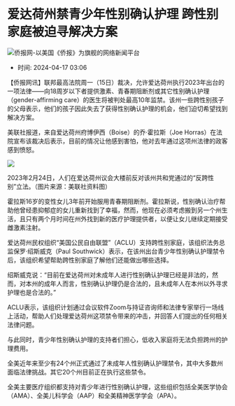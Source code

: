# 爱达荷州禁青少年性别确认护理 跨性别家庭被迫寻解决方案

![侨报网-以美国《侨报》为旗舰的网络新闻平台](/upload/content/2024/20241231/0f7b4dde3efff78340e763cf69acc88a.png)

- 时间: 2024-04-17 03:06

【侨报网讯】联邦最高法院周一（15日）裁决，允许爱达荷州执行2023年出台的一项法律——向18周岁以下者提供激素、青春期阻断剂或其它性别确认护理（gender-affirming care）的医生将被判处最高10年监禁。该州一些跨性别孩子的父母表示，他们的孩子因此失去了获得性别确认护理的机会，他们迫切希望找到解决方案。

美联社报道，来自爱达荷州府博伊西（Boise）的乔·霍拉斯（Joe Horras）在法院宣布该裁决后表示，目前的情况让他感到害怕，他对去年通过这项州法律的政客感到愤怒。

![](https://www.uschinapress.com/image/2024-04-17/thumb/1230172662250110976.jpg)

2023年2月24日，人们在爱达荷州议会大楼前反对该州共和党通过的“反跨性别”立法。（图片来源：美联社资料图）

霍拉斯16岁的变性女儿3年前开始服用青春期阻断剂。霍拉斯说，性别确认治疗帮助他曾经患抑郁症的女儿重新找到了幸福，然而，他现在必须考虑搬到另一个州生活，且只有两个月时间在州外找到新的医疗护理提供者，以便让女儿继续定期接受雌激素注射。

爱达荷州民权组织“美国公民自由联盟”（ACLU）支持跨性别家庭，该组织法务总监保罗·绍斯威克（Paul Southwick）表示，在该州出台青少年性别确认护理禁令后，该组织希望帮助跨性别家庭了解他们还能做出哪些选择。

绍斯威克说：“目前在爱达荷州对未成年人进行性别确认护理已经是非法的，然而，对本州的成年人而言，性别确认护理仍是合法的，且未成年人在本州以外寻求护理也是合法的。”

ACLU表示，该组织计划通过会议软件Zoom与持证咨询师和法律专家举行一场线上活动，帮助人们处理爱达荷州这项禁令带来的冲击，并回答人们提出的任何相关法律问题。

与此同时，青少年性别确认护理的支持者们担心，低收入家庭将无法负担跨州的护理费用。

全美近年来至少有24个州正式通过了未成年人性别确认护理禁令，其中大多数州面临法律挑战。其它20个州目前正在执行这些禁令。

全美主要医疗组织都支持对青少年进行性别确认护理，这些组织包括全美医学协会（AMA）、全美儿科学会（AAP）和全美精神医学学会（APA）。
